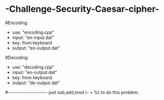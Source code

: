 # -Challenge-Security-Caesar-cipher-
#Encoding:
- use: "encoding.cpp"
- input: "en-input.dat"
- key: from keyboard
- output: "en-output.dat"


#Decoding:
- use: "decoding.cpp"
- input: "en-output.dat"
- key: from keyboard
- output: "de-output.dat"

#--------------------
just sub,add,mod (- + %) to do this problem.
